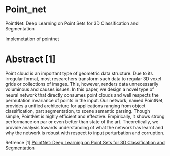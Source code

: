 # Point_net

PointNet: Deep Learning on Point Sets for 3D Classification and Segmentation

Implemetation of pointnet

# Abstract [1]

Point cloud is an important type of geometric data structure. Due to its irregular format, most researchers transform such data to regular 3D voxel grids or collections of images. This, however, renders data unnecessarily voluminous and causes issues. In this paper, we design a novel type of neural network that directly consumes point clouds and well respects the permutation invariance of points in the input. Our network, named PointNet, provides a unified architecture for applications ranging from object classification, part segmentation, to scene semantic parsing. Though simple, PointNet is highly efficient and effective. Empirically, it shows strong performance on par or even better than state of the art. Theoretically, we provide analysis towards understanding of what the network has learnt and why the network is robust with respect to input perturbation and corruption.

Refrence
[1]  [PointNet: Deep Learning on Point Sets for 3D Classification and Segmentation](https://arxiv.org/abs/1612.00593) 
